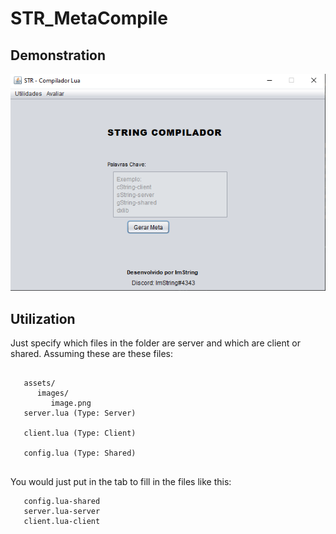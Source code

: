 # STR_MetaCompile

## Demonstration
![Demonstracaoo](demo.png)

## Utilization
Just specify which files in the folder are server and which are client or shared.
Assuming these are these files:
```

   assets/
      images/
	     image.png
   server.lua (Type: Server)

   client.lua (Type: Client)

   config.lua (Type: Shared)
   
```

You would just put in the tab to fill in the files like this:

```
   config.lua-shared
   server.lua-server
   client.lua-client
```
